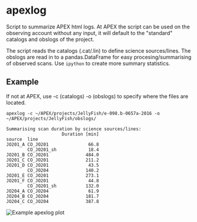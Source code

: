 # apexlog
Script to summarize APEX html logs. At APEX the script can be used on the observing account without any input, it will default to the "standard" catalogs and obslogs of the project.

The script reads the catalogs (.cat/.lin) to define science sources/lines. The obslogs are read in to a pandas.DataFrame for easy procesing/summarising of observed scans. Use ```ipython``` to create more summary statistics.

## Example
If not at APEX,  use -c (catalogs) -o (obslogs) to specify where the files are located.

```apexlog -c ~/APEX/projects/JellyFish/e-098.b-0657a-2016 -o ~/APEX/projects/JellyFish/obslogs/```

```
Summarising scan duration by science sources/lines:
                     Duration [min]
source  line                       
JO201_A CO_JO201               66.8
        CO_JO201_sh            18.4
JO201_B CO_JO201              484.0
JO201_C CO_JO201              211.2
JO201_D CO_JO201               43.5
        CO_JO204              140.2
JO201_E CO_JO201              273.1
JO201_F CO_JO201               44.8
        CO_JO201_sh           132.0
JO204_A CO_JO204               61.9
JO204_B CO_JO204              181.7
JO204_C CO_JO204              387.8
```

![Example apexlog plot](apexlog.png "Example apexlog plot")

